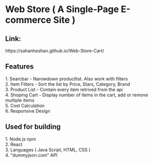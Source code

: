 <h1>Web Store ( A Single-Page E-commerce Site )</h1>

<h2>Link:</h2> https://sahanheshan.github.io/Web-Store-Cart/

<h2>Features</h2>
  1. Searcbar      - Narowdown productlist. Also work with filters </br>        
  2. Item Filters  - Sort the list by Price, Stars, Category, Brand</br>  
  3. Product List  - Contain every item retrived from the api</br>  
  4. Shoping Cart  - Display number of items in the cart, add or remove multiple items</br>  
  5. Cost Calculation</br>  
  6. Responsive Design </br>  

<h2>Used for building</h2>
  1. Node.js npm</br>  
  2. React</br>  
  3. Languages ( Java Script, HTML, CSS )</br>  
  4. "dummyjson.com" API</br>  


